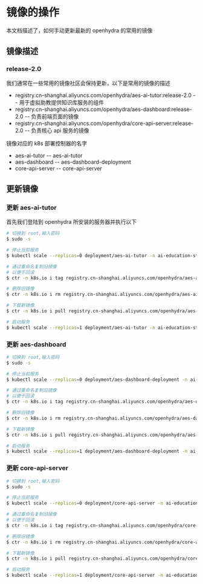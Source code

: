 # 镜像的操作

本文档描述了，如何手动更新最新的 openhydra 的常用的镜像

## 镜像描述

### release-2.0

我们通常在一些常用的镜像社区会保持更新，以下是常用的镜像的描述

* registry.cn-shanghai.aliyuncs.com/openhydra/aes-ai-tutor:release-2.0 -- 用于虚拟助教提供知识库服务的组件
* registry.cn-shanghai.aliyuncs.com/openhydra/aes-dashboard:release-2.0 -- 负责前端页面的镜像
* registry.cn-shanghai.aliyuncs.com/openhydra/core-api-server:release-2.0 -- 负责核心 api 服务的镜像

镜像对应的 k8s 部署控制器的名字

* aes-ai-tutor -- aes-ai-tutor
* aes-dashboard -- aes-dashboard-deployment
* core-api-server -- core-api-server

## 更新镜像

### 更新 aes-ai-tutor

首先我们登陆到 openhydra 所安装的服务器并执行以下

```bash
# 切换到 root,输入密码
$ sudo -s

# 停止当前服务
$ kubectl scale --replicas=0 deployment/aes-ai-tutor -n ai-education-studio

# 通过重命名复制旧镜像
# 以便于回滚
$ ctr -n k8s.io i tag registry.cn-shanghai.aliyuncs.com/openhydra/aes-ai-tutor:release-2.0 registry.cn-shanghai.aliyuncs.com/openhydra/aes-ai-tutor:release-2.0-old

# 删除旧镜像
$ ctr -n k8s.io i rm registry.cn-shanghai.aliyuncs.com/openhydra/aes-ai-tutor:release-2.0

# 下载新镜像
$ ctr -n k8s.io i pull registry.cn-shanghai.aliyuncs.com/openhydra/aes-ai-tutor:release-2.0

# 启动服务
$ kubectl scale --replicas=1 deployment/aes-ai-tutor -n ai-education-studio
```

### 更新 aes-dashboard

```bash
# 切换到 root,输入密码
$ sudo -s

# 停止当前服务
$ kubectl scale --replicas=0 deployment/aes-dashboard-deployment -n ai-education-studio

# 通过重命名复制旧镜像
# 以便于回滚
$ ctr -n k8s.io i tag registry.cn-shanghai.aliyuncs.com/openhydra/aes-dashboard:release-2.0 registry.cn-shanghai.aliyuncs.com/openhydra/aes-dashboard:release-2.0-old

# 删除旧镜像
$ ctr -n k8s.io i rm registry.cn-shanghai.aliyuncs.com/openhydra/aes-dashboard:release-2.0

# 下载新镜像
$ ctr -n k8s.io i pull registry.cn-shanghai.aliyuncs.com/openhydra/aes-dashboard:release-2.0

# 启动服务
$ kubectl scale --replicas=1 deployment/aes-dashboard-deployment -n ai-education-studio
```

### 更新 core-api-server

```bash
# 切换到 root,输入密码
$ sudo -s

# 停止当前服务
$ kubectl scale --replicas=0 deployment/core-api-server -n ai-education-studio

# 通过重命名复制旧镜像
# 以便于回滚
$ ctr -n k8s.io i tag registry.cn-shanghai.aliyuncs.com/openhydra/core-api-server:release-2.0 registry.cn-shanghai.aliyuncs.com/openhydra/core-api-server:release-2.0-old

# 删除旧镜像
$ ctr -n k8s.io i rm registry.cn-shanghai.aliyuncs.com/openhydra/core-api-server:release-2.0

# 下载新镜像
$ ctr -n k8s.io i pull registry.cn-shanghai.aliyuncs.com/openhydra/core-api-server:release-2.0

# 启动服务
$ kubectl scale --replicas=1 deployment/core-api-server -n ai-education-studio
```